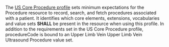 The [US Core Procedure profile](http://hl7.org/fhir/us/core/StructureDefinition/us-core-procedure) sets minimum expectations for the Procedure resource to record, search, and fetch procedures associated with a patient. It identifies which core elements, extensions, vocabularies and value sets **SHALL** be present in the resource when using this profile. In addition to the requirements set in the US Core Procedure profile, procedureCode is bound to an Upper Limb Vein Upper Limb Vein Ultrasound Procedure value set. 